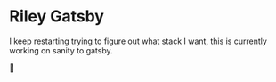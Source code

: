 # Riley Gatsby

I keep restarting trying to figure out what stack I want, this is currently working on sanity to gatsby.

🦄
